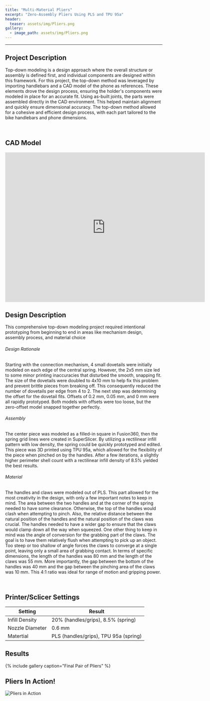 ```yaml
---
title: "Multi-Material Pliers"
excerpt: "Zero-Assembly Pliers Using PLS and TPU 95a"
header:
  teaser: assets/img/Pliers.png
gallery:
  - image_path: assets/img/Pliers.png
---
```

---

## Project Description

Top-down modeling is a design approach where the overall structure or assembly is defined first, and individual components are designed within this framework. For this project, the top-down method was leveraged by importing handlebars and a CAD model of the phone as references. These elements drove the design process, ensuring the holder's components were modeled in place for an accurate fit. Using as-built joints, the parts were assembled directly in the CAD environment. This helped maintain alignment and quickly ensure dimensional accuracy. The top-down method allowed for a cohesive and efficient design process, with each part tailored to the bike handlebars and phone dimensions.

<br>

## CAD Model

<iframe src="https://vanderbilt643.autodesk360.com/shares/public/SH286ddQT78850c0d8a463a6ee0857e66c84?mode=embed" width="640" height="480" allowfullscreen="true" webkitallowfullscreen="true" mozallowfullscreen="true"  frameborder="0"></iframe>

<br>

## Design Description

This comprehensive top-down modeling project required intentional prototyping from beginning to end in areas like mechanism design, assembly process, and material choice

###### Design Rationale
Starting with the connection mechanism, 4 small dovetails were initially modeled on each edge of the central spring. However, the 2x5 mm size led to some minor printing inaccuracies that disturbed the smooth, snapping fit. The size of the dovetails were doubled to 4x10 mm to help fix this problem and prevent brittle pieces from breaking off. This consequently reduced the number of dovetails per edge from 4 to 2. The next step was determining the offset for the dovetail fits. Offsets of 0.2 mm, 0.05 mm, and 0 mm were all rapidly prototyped. Both models with offsets were too loose, but the zero-offset model snapped together perfectly.

###### Assembly
The center piece was modeled as a filled-in square in Fusion360, then the spring grid lines were created in SuperSlicer. By utilizing a rectilinear infill pattern with low density, the spring could be quickly prototyped and edited. This piece was 3D printed using TPU 95a, which allowed for the flexibility of the piece when pinched on by the handles. After a few iterations, a slightly higher perimeter shell count with a rectilinear infill density of 8.5% yielded the best results.

###### Material
The handles and claws were modeled out of PLS. This part allowed for the most creativity in the design, with only a few important notes to keep in mind. The area between the two handles and at the corner of the spring needed to have some clearance. Otherwise, the top of the handles would clash when attempting to pinch. Also, the relative distance between the natural position of the handles and the natural position of the claws was crucial. The handles needed to have a wider gap to ensure that the claws would clamp down all the way when squeezed. One other thing to keep in mind was the angle of conversion for the grabbing part of the claws. The goal is to have them relatively flush when attempting to pick up an object. Too steep or too shallow of angle forces the claws to converge at a single point, leaving only a small area of grabbing contact. In terms of specific dimensions, the length of the handles was 80 mm and the length of the claws was 55 mm. More importantly, the gap between the bottom of the handles was 40 mm and the gap between the pinching area of the claws was 10 mm. This 4:1 ratio was ideal for range of motion and gripping power.

<br>

## Printer/Sclicer Settings

| Setting         | Result                                |
|-----------------|---------------------------------------|
| Infill Density  | 20% (handles/grips), 8.5% (spring)    |
| Nozzle Diameter | 0.6 mm                                |
| Matertial       | PLS (handles/grips), TPU 95a (spring) |


## Results

{% include gallery caption="Final Pair of Pliers" %}


## Pliers In Action!

![Pliers in Action](/assets/img/PliersGIF.gif)

